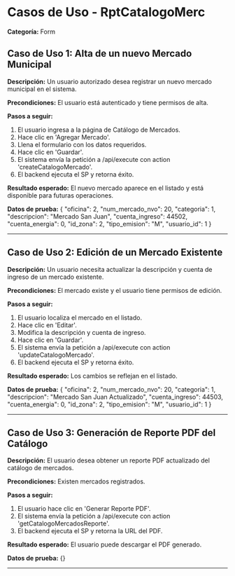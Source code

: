 # Casos de Uso - RptCatalogoMerc

**Categoría:** Form

## Caso de Uso 1: Alta de un nuevo Mercado Municipal

**Descripción:** Un usuario autorizado desea registrar un nuevo mercado municipal en el sistema.

**Precondiciones:**
El usuario está autenticado y tiene permisos de alta.

**Pasos a seguir:**
1. El usuario ingresa a la página de Catálogo de Mercados.
2. Hace clic en 'Agregar Mercado'.
3. Llena el formulario con los datos requeridos.
4. Hace clic en 'Guardar'.
5. El sistema envía la petición a /api/execute con action 'createCatalogoMercado'.
6. El backend ejecuta el SP y retorna éxito.

**Resultado esperado:**
El nuevo mercado aparece en el listado y está disponible para futuras operaciones.

**Datos de prueba:**
{ "oficina": 2, "num_mercado_nvo": 20, "categoria": 1, "descripcion": "Mercado San Juan", "cuenta_ingreso": 44502, "cuenta_energia": 0, "id_zona": 2, "tipo_emision": "M", "usuario_id": 1 }

---

## Caso de Uso 2: Edición de un Mercado Existente

**Descripción:** Un usuario necesita actualizar la descripción y cuenta de ingreso de un mercado existente.

**Precondiciones:**
El mercado existe y el usuario tiene permisos de edición.

**Pasos a seguir:**
1. El usuario localiza el mercado en el listado.
2. Hace clic en 'Editar'.
3. Modifica la descripción y cuenta de ingreso.
4. Hace clic en 'Guardar'.
5. El sistema envía la petición a /api/execute con action 'updateCatalogoMercado'.
6. El backend ejecuta el SP y retorna éxito.

**Resultado esperado:**
Los cambios se reflejan en el listado.

**Datos de prueba:**
{ "oficina": 2, "num_mercado_nvo": 20, "categoria": 1, "descripcion": "Mercado San Juan Actualizado", "cuenta_ingreso": 44503, "cuenta_energia": 0, "id_zona": 2, "tipo_emision": "M", "usuario_id": 1 }

---

## Caso de Uso 3: Generación de Reporte PDF del Catálogo

**Descripción:** El usuario desea obtener un reporte PDF actualizado del catálogo de mercados.

**Precondiciones:**
Existen mercados registrados.

**Pasos a seguir:**
1. El usuario hace clic en 'Generar Reporte PDF'.
2. El sistema envía la petición a /api/execute con action 'getCatalogoMercadosReporte'.
3. El backend ejecuta el SP y retorna la URL del PDF.

**Resultado esperado:**
El usuario puede descargar el PDF generado.

**Datos de prueba:**
{}

---

